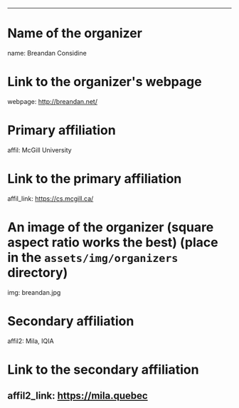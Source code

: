---
# Name of the organizer
name: Breandan Considine

# Link to the organizer's webpage
webpage: http://breandan.net/

# Primary affiliation
affil: McGill University
# Link to the primary affiliation
affil_link: https://cs.mcgill.ca/

# An image of the organizer (square aspect ratio works the best) (place in the `assets/img/organizers` directory)
img: breandan.jpg

# Secondary affiliation
affil2: Mila, IQIA
# Link to the secondary affiliation
affil2_link: https://mila.quebec
--------------------------------
